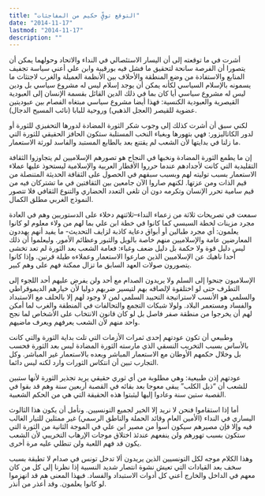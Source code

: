 ```yaml
---
title: "التوقع توقٍّ حكيم من المفاجئات"
date: "2014-11-17"
lastmod: "2014-11-17"
description: ""
---
```

أشرت في ما توقعته إلى أن اليسار الاستئصالي في النداء والاتحاد وحولهما يمكن أن يتصورا أن الفرصة سانحة لتحقيق ما فشل فيه بورقيبة وابن علي أعني سياسة تجفيف المنابع والاستفادة من وضع المنطقة والأحلاف بين الأنظمة العميلة والغرب لاجتثاث ما يسمونه بالإسلام السياسي لكأنه يمكن أن يوجد إسلام ليس له مشروع سياسي بل ودين ليس له مشروع سياسي أيا كان بما في ذلك الدين القائل بقسمة الإنسان إلى العبودية القيصرية والعبودية الكنسية: فهذا أيضا مشروع سياسي مبتغاه الفصام بين عبوديتين عضوية للقيصر (العجل الذهبي) وروحية للبابا (نائب المسيح الدجال).

لكني سبق أن أشرت كذلك إلى وجوب شكر الثورة المضادة لدورها التحفيزي للثورة أو لدور الكاتاليزور: فهي بتهورها وبغباء النخب المستلبة ستكون الحافز الحقيقي للثورة التي ما زلنا في بدايتها لأن الشعب لم يقتنع بعد بالطابع المستبد والفاسد لورثة الاستعمار.

إن ما يطمع الثورة المضادة ونخبها في النجاح هو تصورهم الإسلاميين لم يتجاوزوا الثقافة التقليدية التي كانت لأجدادهم عندما حرروا الأقطار العربية والإسلامية ليستحوذ عليها عملاء الاستعمار بسبب توليته لهم وبسبب سبقهم في الحصول على الثقافة الحديثة المتنصلة من قيم الذات ومن عزتها. لكنهم صاروا الآن جامعين بين الثقافتين في ما تشتركان فيه من قيم سامية تحرر الإنسان وتكرمه دون أن تلغي التعدد الحضاري والتنوع الثقافي فلا تتصور النموذج الغربي مطلق الكمال.

سمعت في تصريحات ثلاثة من زعماء النداء–ثلاثتهم دخلاء على الدستوريين وهم في العادة مجرد مزينات لخطة السبسي كما كانوا في خطة ابن علي بما لهم من ولاء معلوم لو كانوا يعلمون: أي مجرد طبالين أو أبواق دعاية كاذبة لزايف التحديث- ما يفيد أنهم يهددون المعارضين عامة والإسلاميين منهم خاصة بالويل والثبور وعظائم الأمور. وليعلموا أن ذلك ليس دليل قوة ولا حكمة بل دليل ضعف وغباء: فعامة الشعب بعد الثورة لم تعد تخشى أحدا ناهيك عن الإسلاميين الذين صارعوا الاستعمار وعملاءه طيلة قرنين. وإذا كانوا يتصورون صولات العهد السابق ما تزال ممكنة فهم على وهم كبير.

الإسلاميون جنحوا إلى السلم ولا يريدون الصدام مع أحد ولن يفرض عليهم أحد اللجوء إلى التطرف حتى لو اختلقوة لإلصاقه بهم لتيسير ضربهم دوليا لأن خيارهم الديموقراطي والسلمي هو الأنسب لاستراتيجة التحييد السلمي لمن لا وجود لهم إلا بالحلف مع الاستبداد والفساد ومستعمر البلاد. ولولا شبكات التجمع والتحالفات في المنطقة والغرب لما أمكن لهم أن يخرجوا من منطقة صفر فاصل بل لو كان قانون الانتخاب على الأشخاص لما نجح واحد منهم لأن الشعب يعرفهم ويعرف ماضيهم.

وطبيعي أن تكون عودتهم إحدى ثمرات الأزمات التي تلت بداية الثورة والتي كانت بالأساس بسبب التخريب النسقي الذي مارسته الثورة المضادة ليس بعد الثورة فحسب بل وخلال حكمهم الأوطان مع الاستعمار المباشر وبعده بالاستعمار غير المباشر. وكل التجارب تبين أن انتكاس الثورات وارد لكنه ليس دائما.

عودتهم إذن طبيعية: وهي مطلوبة من أي ثوري حقيقي يريد تجذير الثورة لأنها ستبين للشعب أن “ذيل الكلب” يبقى معوجا بعد بقائه في القصبة أربعين سنة وهم قد بقوا في القصبة ستين سنة وعادوا إليها ليثبتوا هذه الحقيقة التي هي من الحكم الشعبية.

أما إذا استقاموا فنحن لا نريد إلا الخير لجميع التونسيين. ونأمل أن يكون هذا الثالوث اليساري في النداء (الأمين العام وقائد الحملة والناطق الرسمي) غير ممثلين للتيار الغالب فيه وإلا فإن مصيرهم سيكون أسوأ من مصير ابن علي في الموجة الثانية من الثورة التي ستكون بسبب تهورهم ولن ينفعهم عندئذ اختلاق موجات الإرهاب التخريبي لأن الشعب يكون قد فهم اللعبة ولن تنطلي عليه مرة أخرى.

وهذا الكلام موجه لكل التونسيين الذين يريدون ألا تدخل تونس في صدام لا تطيقة بسبب سخف بعد القيادات التي تعيش نشوة انتصار شديد النسبية إذا نظرنا إلى كل من كان معهم في الداخل والخارج أعني كل أدوات الاستبداد والفساد. فبهذا المعنى هم قد انهزموا لو كانوا يعلمون. وقد أعذر من أنذر.

###